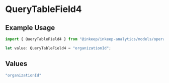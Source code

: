 # QueryTableField4

## Example Usage

```typescript
import { QueryTableField4 } from "@inkeep/inkeep-analytics/models/operations";

let value: QueryTableField4 = "organizationId";
```

## Values

```typescript
"organizationId"
```